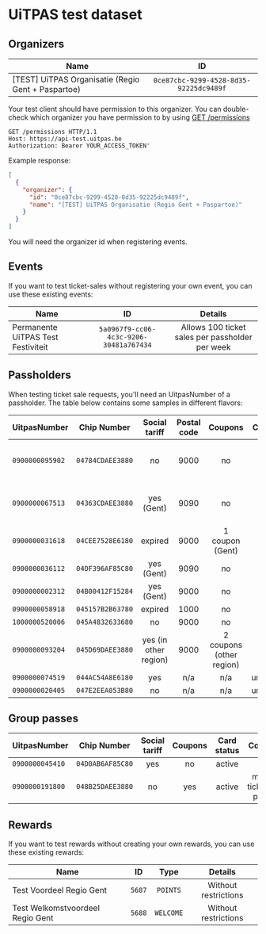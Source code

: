 # UiTPAS test dataset

## Organizers

| Name                                                |                   ID                   |
| --------------------------------------------------- | :------------------------------------: |
| \[TEST] UiTPAS Organisatie (Regio Gent + Paspartoe) | `0ce87cbc-9299-4528-8d35-92225dc9489f` |

Your test client should have permission to this organizer. You can double-check which organizer you have permission to by using [GET /permissions](/reference/uitpas.json/paths/~1permissions/get)

```http
GET /permissions HTTP/1.1
Host: https://api-test.uitpas.be
Authorization: Bearer YOUR_ACCESS_TOKEN'
```

Example response:

```json
[
  {
    "organizer": {
      "id": "0ce87cbc-9299-4528-8d35-92225dc9489f",
      "name": "[TEST] UiTPAS Organisatie (Regio Gent + Paspartoe)"
    }
  }
]
```

You will need the organizer id when registering events.

## Events

If you want to test ticket-sales without registering your own event, you can use these existing events:

| Name                               |                   ID                   |                     Details                     |
| ---------------------------------- | :------------------------------------: | :---------------------------------------------: |
| Permanente UiTPAS Test Festiviteit | `5a0967f9-cc06-4c3c-9206-30481a767434` | Allows 100 ticket sales per passholder per week |

## Passholders

When testing ticket sale requests, you'll need an UitpasNumber of a passholder. The table below contains some samples in different flavors:

| UitpasNumber    |    Chip Number   |     Social tariff     | Postal code |          Coupons         |  Card status |  INSZ-number  |              Comment             |
| --------------- | :--------------: | :-------------------: | :---------: | :----------------------: | :----------: | :-----------: | :------------------------------: |
| `0900000095902` | `04784CDAEE3880` |           no          |     9000    |            no            |    active    | `83030201540` | Use this pass for points rewards |
| `0900000067513` | `04363CDAEE3880` |       yes (Gent)      |     9090    |            no            |    active    | `36051380284` | Use this pass for points rewards |
| `0900000031618` | `04CEE7528E6180` |        expired        |     9000    |      1 coupon (Gent)     |    active    | `66010101785` |                 -                |
| `0900000036112` | `04DF396AF85C80` |       yes (Gent)      |     9090    |            no            |    active    | `08091860684` |                 -                |
| `0900000002312` | `04B00412F15284` |       yes (Gent)      |     9000    |            no            |    blocked   | `71030360442` |                 -                |
| `0900000058918` | `045157B2B63780` |        expired        |     1000    |            no            |    active    | `17010180147` |                 -                |
| `1000000520006` | `045A4832633680` |           no          |     9000    |            no            |    active    | `80010101392` |                 -                |
| `0900000093204` | `045D69DAEE3880` | yes (in other region) |     9000    | 2 coupons (other region) |    active    | `10010105762` |                 -                |
| `0900000074519` | `044AC54A8E6180` |          yes          |     n/a     |            n/a           | unregistered |      N/A      |                 -                |
| `0900000020405` | `047E2EEA053B80` |           no          |     n/a     |            n/a           | unregistered |      N/A      |                 -                |

## Group passes

| UitpasNumber    |   Chip Number    | Social tariff | Coupons | Card status |           Comment           |
| --------------- | :--------------: | :-----------: | :-----: | :---------: | :-------------------------: |
| `0900000045410` | `04D0AB6AF85C80` |      yes      |    no   |    active   |              -              |
| `0900000191800` | `048B25DAEE3880` |       no      |   yes   |    active   | max. 50 ticketsales per day |

## Rewards

If you want to test rewards without creating your own rewards, you can use these existing rewards:

| Name                             |   ID   |    Type   |        Details       |
| -------------------------------- | :----: | :-------: | :------------------: |
| Test Voordeel Regio Gent         | `5687` |  `POINTS` | Without restrictions |
| Test Welkomstvoordeel Regio Gent | `5688` | `WELCOME` | Without restrictions |
